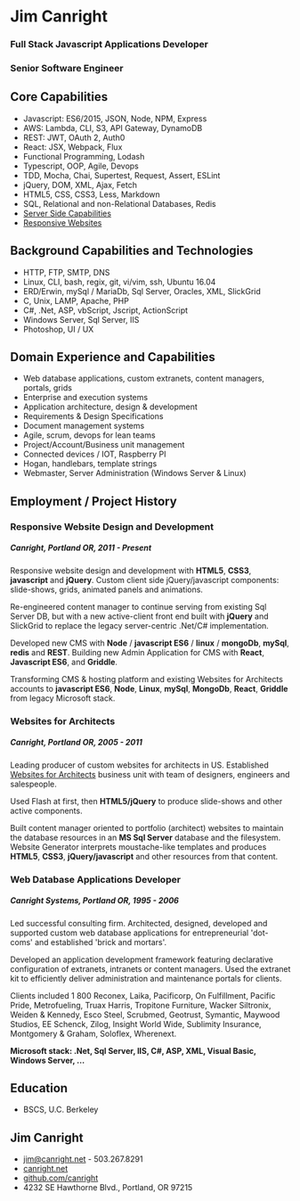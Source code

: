 # Jim Canright

### Full Stack Javascript Applications Developer
### Senior Software Engineer

## Core Capabilities

- Javascript: ES6/2015, JSON, Node, NPM, Express
- AWS: Lambda, CLI, S3, API Gateway, DynamoDB
- REST: JWT, OAuth 2, Auth0
- React: JSX, Webpack, Flux
- Functional Programming, Lodash
- Typescript, OOP, Agile, Devops
- TDD, Mocha, Chai, Supertest, Request, Assert, ESLint
- jQuery, DOM, XML, Ajax, Fetch
- HTML5, CSS, CSS3, Less, Markdown
- SQL, Relational and non-Relational Databases, Redis
- [Server Side Capabilities](www.canright.net/server-side.hmd)
- [Responsive Websites](www.canright.net/client-side.hmd)

[//]: # (Swagger / Open API)
[//]: # (Redux, Angular)
[//]: # (Yaml)
[//]: # (MongoDb)

## Background Capabilities and Technologies

- HTTP, FTP, SMTP, DNS
- Linux, CLI, bash, regix, git, vi/vim, ssh, Ubuntu 16.04
- ERD/Erwin, mySql / MariaDb, Sql Server, Oracles, XML, SlickGrid
- C, Unix, LAMP, Apache, PHP
- C#, .Net, ASP, vbScript, Jscript, ActionScript
- Windows Server, Sql Server, IIS
- Photoshop, UI / UX

## Domain Experience and Capabilities

- Web database applications, custom extranets, content managers, portals, grids
- Enterprise and execution systems
- Application architecture, design & development
- Requirements & Design Specifications
- Document management systems
- Agile, scrum, devops for lean teams
- Project/Account/Business unit management
- Connected devices / IOT, Raspberry PI
- Hogan, handlebars, template strings
- Webmaster, Server Administration (Windows Server & Linux)


## Employment / Project History

### Responsive Website Design and Development

##### Canright, Portland OR, 2011 - Present

Responsive website design and development with **HTML5**, **CSS3**, **javascript** and **jQuery**.  Custom client side jQuery/javascript components: slide-shows, grids, animated panels and animations.

Re-engineered content manager to continue serving from existing Sql Server DB, but with a new active-client front end built with **jQuery** and SlickGrid to replace the legacy server-centric .Net/C# implementation.

Developed new CMS with **Node** / **javascript ES6** / **linux** / **mongoDb**, **mySql**, **redis** and **REST**.
Building new Admin Application for CMS with **React**, **Javascript ES6**, and **Griddle**.

Transforming CMS & hosting platform and existing Websites for Architects accounts to **javascript ES6**, **Node**, **Linux**, **mySql**, **MongoDb**, **React**, **Griddle** from legacy Microsoft stack.

### Websites for Architects

##### Canright, Portland OR, 2005 - 2011

Leading producer of custom websites for architects in US.  Established [Websites for Architects](http://canright.com) business unit with team of designers, engineers and salespeople.

Used Flash at first, then **HTML5/jQuery** to produce slide-shows and other active components.

Built content manager oriented to portfolio (architect) websites to maintain the database resources in an **MS Sql Server** database and the filesystem.  Website Generator interprets moustache-like templates and produces **HTML5**, **CSS3**, **jQuery/javascript** and other resources from that content.

### Web Database Applications Developer

##### Canright Systems, Portland OR, 1995 - 2006

Led successful consulting firm.  Architected, designed, developed and supported custom web database applications for entrepreneurial 'dot-coms' and established 'brick and mortars'.

Developed an application development framework featuring declarative configuration of extranets, intranets or content managers.  Used the extranet kit to efficiently deliver administration and maintenance portals for clients.

Clients included 1 800 Reconex, Laika, Pacificorp, On Fulfillment, Pacific Pride, Metrofueling, Truax Harris, Tropitone Furniture, Wacker Siltronix, Weiden & Kennedy, Esco Steel, Scrubmed, Geotrust, Symantic, Maywood Studios, EE Schenck, Zilog, Insight World Wide, Sublimity Insurance, Montgomery & Graham, Soloflex, Wherenext.

**Microsoft stack: .Net, Sql Server, IIS, C#, ASP, XML, Visual Basic, Windows Server, ...**

## Education

- BSCS, U.C. Berkeley

## Jim Canright

- jim@canright.net - 503.267.8291
- [canright.net](http://www.canright.net)
- [github.com/canright](http://github.com/canright)
- 4232 SE Hawthorne Blvd., Portland, OR 97215
